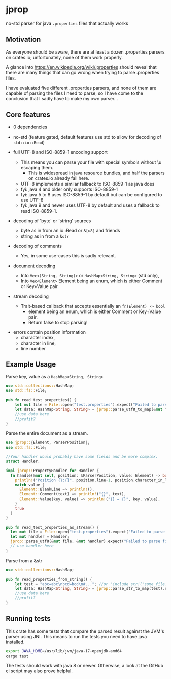# jprop
no-std parser for java `.properties` files that actually works 

## Motivation
As everyone should be aware, there are at least a dozen .properties parsers
on crates.io; unfortunately, none of them work properly.

A glance into https://en.wikipedia.org/wiki/.properties should reveal 
that there are many things that can go wrong when trying to parse .properties files.

I have evaluated five different .properties parsers, and none of them are capable of parsing the
files I need to parse, so I have come to the conclusion that I sadly have to make my own parser...

## Core features
* 0 dependencies
* no-std (feature gated, default features use std to allow for decoding of `std::io::Read`)
* full UTF-8 and ISO-8859-1 encoding support
  * This means you can parse your file with special symbols without \u escaping them.
    * This is widespread in java resource bundles, and half the parsers on crates.io already fail here.
  * UTF-8 implements a similar fallback to ISO-8859-1 as java does
  * fyi: java 4 and older only supports ISO-8859-1
  * fyi: java 5 to 8 uses ISO-8859-1 by default but can be configured to use UTF-8
  * fyi: java 9 and newer uses UTF-8 by default and uses a fallback to read ISO-8859-1.

* decoding of 'byte' or 'string' sources
  * byte as in from an io::Read or `&[u8]` and friends
  * string as in from a `&str`

* decoding of comments
  * Yes, in some use-cases this is sadly relevant.

* document decoding
  * Into `Vec<(String, String)>` or `HashMap<String, String>` (std only),
  * Into `Vec<Element>` Element being an enum, which is either Comment or Key+Value pair.

* stream decoding
  * Trait-based callback that accepts essentially an `fn(Element) -> bool`
    * element being an enum, which is either Comment or Key+Value pair.
    * Return false to stop parsing!

+ errors contain position information
  + character index,
  + character in line,
  + line number

## Example Usage

Parse key, value as a `HashMap<String, String>`
```rust
use std::collections::HashMap;
use std::fs::File;

pub fn read_test_properties() {
    let mut file = File::open("test.properties").expect("Failed to parse file");
    let data: HashMap<String, String> = jprop::parse_utf8_to_map(&mut file).expect("Failed to parse file");
    //use data here
    //profit?
}
```

Parse the entire document as a stream.
```rust
use jprop::{Element, ParserPosition};
use std::fs::File;

//Your handler would probably have some fields and be more complex.
struct Handler;

impl jprop::PropertyHandler for Handler {
  fn handle(&mut self, position: &ParserPosition, value: Element) -> bool {
    println!("Position {}:{}", position.line+1, position.character_in_line+1);
    match value {
      Element::BlankLine => println!(),
      Element::Comment(text) => println!("{}", text),
      Element::Value(key, value) => println!("{} = {}", key, value),
    }
    true
  }
}

pub fn read_test_properties_as_stream() {
  let mut file = File::open("test.properties").expect("Failed to parse file");
  let mut handler = Handler;
  jprop::parse_utf8(&mut file, &mut handler).expect("Failed to parse file");
  // use handler here
}
```

Parse from a &str
```rust
use std::collections::HashMap;

pub fn read_properties_from_string() {
    let test = "abc=abc\nbcd=bcd\n#..."; //or 'include_str!("some_file.properties");' but that only works with utf-8 files.
    let data: HashMap<String, String> = jprop::parse_str_to_map(test).expect("Failed to parse str");
    //use data here
    //profit?
}
```
## Running tests
This crate has some tests that compare the parsed result against the JVM's parser
using JNI. This means to run the tests you need to have java installed.
```bash
export JAVA_HOME=/usr/lib/jvm/java-17-openjdk-amd64
cargo test
```
The tests should work with java 8 or newer.
Otherwise, a look at the GitHub ci script may also prove helpful.
